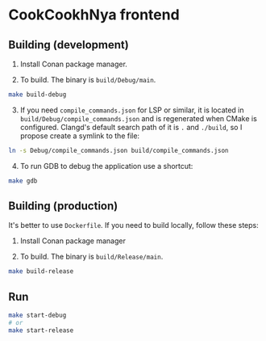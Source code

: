 # CookCookhNya frontend

## Building (development)

1. Install Conan package manager.

2. To build. The binary is `build/Debug/main`.
```bash
make build-debug
```

3. If you need `compile_commands.json` for LSP or similar,
it is located in `build/Debug/compile_commands.json` and is regenerated when CMake is configured.
Clangd's default search path of it is `.` and `./build`, so I propose create a symlink to the file:
```bash
ln -s Debug/compile_commands.json build/compile_commands.json
```

4. To run GDB to debug the application use a shortcut:
```bash
make gdb
```


## Building (production)

It's better to use `Dockerfile`. If you need to build locally, follow these steps:

1. Install Conan package manager

2. To build. The binary is `build/Release/main`.
```bash
make build-release
```

## Run

```bash
make start-debug
# or
make start-release
```

